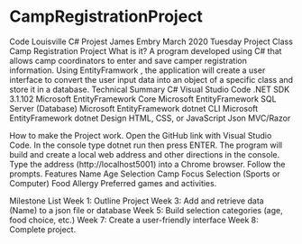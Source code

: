 # CampRegistrationProject
Code Louisville C# Projest
James Embry
March 2020
Tuesday Project Class
Camp Registration Project
What is it?
A program developed using C# that allows camp coordinators to enter and save camper registration information.  Using EntityFramwork , the application will create a user interface to convert the user input data into an object of a specific class and store it in a database.
Technical Summary
C#
Visual Studio Code
.NET SDK  3.1.102
Microsoft EntityFramework Core
Microsoft EntityFramework SQL Server (Database)
Microsoft EntityFramework dotnet CLI
Microsoft EntityFramework dotnet Design
HTML, CSS, or JavaScript
Json
MVC/Razor

How to make the Project work.
Open the GitHub link with Visual Studio Code.
In the console type dotnet run then press ENTER.
The program will build and create a local web address and other directions in the console.
Type the address (http://localhost5001) into a Chrome browser.
Follow the prompts.
Features
Name 
Age Selection
Camp Focus Selection (Sports or Computer)
Food Allergy
Preferred games and activities.

Milestone List
Week 1: Outline Project
Week 3: Add and retrieve data (Name) to a json file or database
Week 5: Build selection categories (age, food choice, etc.)
Week 7: Create a user-friendly interface
Week 8: Complete project.
